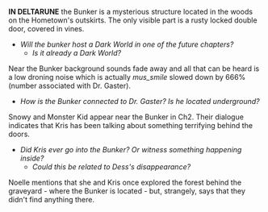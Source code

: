 **IN DELTARUNE** the Bunker is a mysterious structure located in the woods on the Hometown's outskirts. The only visible part is a rusty locked double door, covered in vines.
- _Will the bunker host a <a onclick="loadFile('Dark Worlds.md')">Dark World</a> in one of the future chapters?_
	- _Is it already a Dark World?_

Near the Bunker background sounds fade away and all that can be heard is a low droning noise which is actually *<a onclick="loadFile('mus_smile.md')">mus_smile</a>* slowed down by 666% (number associated with <a onclick="loadFile('Doctor W. D. Gaster.md')">Dr. Gaster</a>). 
- _How is the Bunker connected to Dr. Gaster? Is he located underground?_

Snowy and Monster Kid appear near the Bunker in Ch2. Their dialogue indicates that Kris has been talking about something terrifying behind the doors.
- _Did Kris ever go into the Bunker? Or witness something happening inside?_
	- _Could this be related to <a onclick="loadFile('Dess Holiday.md')">Dess's</a> disappearance?_

Noelle mentions that she and Kris once explored the forest behind the graveyard - where the Bunker is located - but, strangely, says that they didn't find anything there.
